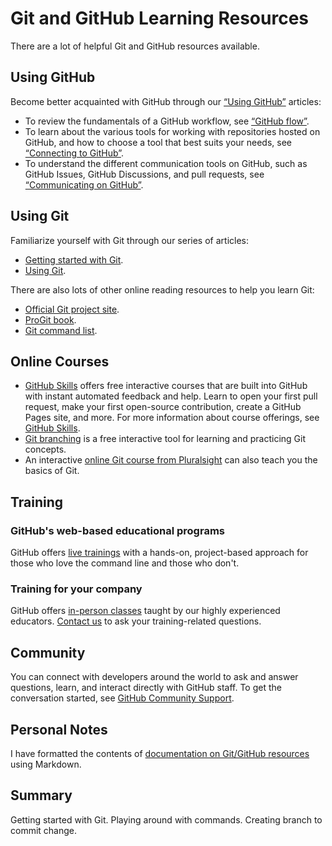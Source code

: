 # Git and GitHub Learning Resources

There are a lot of helpful Git and GitHub resources available.

## Using GitHub
Become better acquainted with GitHub through our [“Using GitHub”](https://docs.github.com/en/github) articles:

- To review the fundamentals of a GitHub workflow, see [“GitHub flow”](https://docs.github.com/en/get-started/quickstart/github-flow).
- To learn about the various tools for working with repositories hosted on GitHub, and how to choose a tool that best suits your needs, see [“Connecting to GitHub”](https://docs.github.com/en/authentication).
- To understand the different communication tools on GitHub, such as GitHub Issues, GitHub Discussions, and pull requests, see [“Communicating on GitHub”](https://docs.github.com/en/discussions).

## Using Git
Familiarize yourself with Git through our series of articles:

- [Getting started with Git](https://docs.github.com/en/get-started/using-git/getting-started-with-git).
- [Using Git](https://docs.github.com/en/get-started/using-git).

There are also lots of other online reading resources to help you learn Git:
- [Official Git project site](https://git-scm.com/).
- [ProGit book](https://git-scm.com/book/en/v2).
- [Git command list](https://git-scm.com/docs).

## Online Courses
- [GitHub Skills](https://skills.github.com/) offers free interactive courses that are built into GitHub with instant automated feedback and help. Learn to open your first pull request, make your first open-source contribution, create a GitHub Pages site, and more. For more information about course offerings, see [GitHub Skills](https://skills.github.com/).
- [Git branching](https://learngitbranching.js.org/) is a free interactive tool for learning and practicing Git concepts.
- An interactive [online Git course from Pluralsight](https://www.pluralsight.com/courses/code-school-git-real) can also teach you the basics of Git.

## Training

### GitHub's web-based educational programs
GitHub offers [live trainings](https://services.github.com/training/) with a hands-on, project-based approach for those who love the command line and those who don't.

### Training for your company
GitHub offers [in-person classes](https://services.github.com/on-demand-training/) taught by our highly experienced educators. [Contact us](https://services.github.com/contact/) to ask your training-related questions.

## Community
You can connect with developers around the world to ask and answer questions, learn, and interact directly with GitHub staff. To get the conversation started, see [GitHub Community Support](https://github.community/).

## Personal Notes
I have formatted the contents of [documentation on Git/GitHub resources](https://github.com/github/docs) using Markdown.

## Summary
Getting started with Git. Playing around with commands. Creating branch to commit change. 
